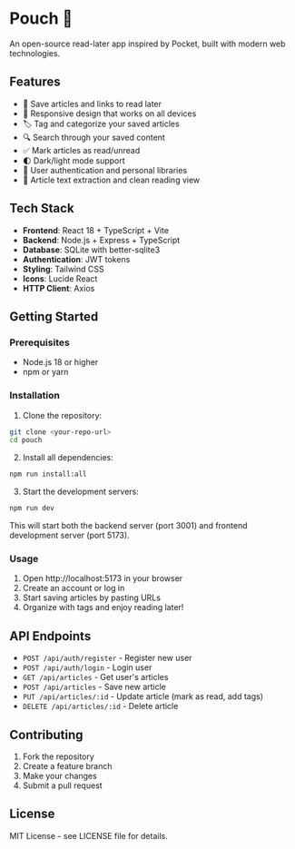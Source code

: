 # Pouch 📖

An open-source read-later app inspired by Pocket, built with modern web technologies.

## Features

- 🔖 Save articles and links to read later
- 📱 Responsive design that works on all devices
- 🏷️ Tag and categorize your saved articles
- 🔍 Search through your saved content
- ✅ Mark articles as read/unread
- 🌓 Dark/light mode support
- 👤 User authentication and personal libraries
- 📄 Article text extraction and clean reading view

## Tech Stack

- **Frontend**: React 18 + TypeScript + Vite
- **Backend**: Node.js + Express + TypeScript
- **Database**: SQLite with better-sqlite3
- **Authentication**: JWT tokens
- **Styling**: Tailwind CSS
- **Icons**: Lucide React
- **HTTP Client**: Axios

## Getting Started

### Prerequisites

- Node.js 18 or higher
- npm or yarn

### Installation

1. Clone the repository:
```bash
git clone <your-repo-url>
cd pouch
```

2. Install all dependencies:
```bash
npm run install:all
```

3. Start the development servers:
```bash
npm run dev
```

This will start both the backend server (port 3001) and frontend development server (port 5173).

### Usage

1. Open http://localhost:5173 in your browser
2. Create an account or log in
3. Start saving articles by pasting URLs
4. Organize with tags and enjoy reading later!

## API Endpoints

- `POST /api/auth/register` - Register new user
- `POST /api/auth/login` - Login user
- `GET /api/articles` - Get user's articles
- `POST /api/articles` - Save new article
- `PUT /api/articles/:id` - Update article (mark as read, add tags)
- `DELETE /api/articles/:id` - Delete article

## Contributing

1. Fork the repository
2. Create a feature branch
3. Make your changes
4. Submit a pull request

## License

MIT License - see LICENSE file for details. 